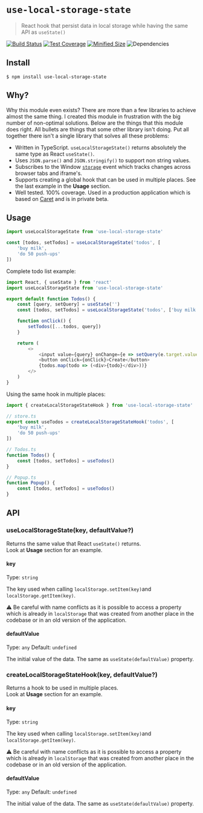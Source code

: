# `use-local-storage-state`

> React hook that persist data in local storage while having the same API as `useState()`

[![Build Status](https://travis-ci.org/astoilkov/use-local-storage-state.svg?branch=master)](https://travis-ci.org/astoilkov/use-local-storage-state)
[![Test Coverage](https://api.codeclimate.com/v1/badges/38dfdf48f7f326ccfa8e/test_coverage)](https://codeclimate.com/github/astoilkov/use-local-storage-state/test_coverage)
[![Minified Size](https://badgen.net/bundlephobia/min/use-local-storage-state)](https://bundlephobia.com/result?p=use-local-storage-state)
![Dependencies](https://david-dm.org/astoilkov/use-local-storage-state.svg)

## Install

```shell
$ npm install use-local-storage-state
```

## Why?

Why this module even exists? There are more than a few libraries to achieve almost the same thing. I created this module in frustration with the big number of non-optimal solutions. Below are the things that this module does right. All bullets are things that some other library isn't doing. Put all together there isn't a single library that solves all these problems:

- Written in TypeScript. `useLocalStorageState()` returns absolutely the same type as React `useState()`.
- Uses `JSON.parse()` and `JSON.stringify()` to support non string values.
- Subscribes to the Window [`storage`](https://developer.mozilla.org/en-US/docs/Web/API/Window/storage_event) event which tracks changes across browser tabs and iframe's.
- Supports creating a global hook that can be used in multiple places. See the last example in the **Usage** section.
- Well tested. 100% coverage. Used in a production application which is based on [Caret](https://caret.io/) and is in private beta.

## Usage

```typescript
import useLocalStorageState from 'use-local-storage-state'

const [todos, setTodos] = useLocalStorageState('todos', [
    'buy milk',
    'do 50 push-ups'
])
```

Complete todo list example:
```typescript
import React, { useState } from 'react'
import useLocalStorageState from 'use-local-storage-state'

export default function Todos() {
    const [query, setQuery] = useState('')
    const [todos, setTodos] = useLocalStorageState('todos', ['buy milk'])

    function onClick() {
        setTodos([...todos, query])
    }

    return (
        <>
            <input value={query} onChange={e => setQuery(e.target.value)} />
            <button onClick={onClick}>Create</button>
            {todos.map(todo => (<div>{todo}</div>))}
        </>
    )
}

```

<div id="create-local-storage-state-hook-example"></div>

Using the same hook in multiple places:
```typescript
import { createLocalStorageStateHook } from 'use-local-storage-state'

// store.ts
export const useTodos = createLocalStorageStateHook('todos', [
    'buy milk',
    'do 50 push-ups'
])

// Todos.ts
function Todos() {
    const [todos, setTodos] = useTodos()
}

// Popup.ts
function Popup() {
    const [todos, setTodos] = useTodos()
}
```

## API

### useLocalStorageState(key, defaultValue?)

Returns the same value that React `useState()` returns.\
Look at **Usage** section for an example.

#### key

Type: `string`

The key used when calling `localStorage.setItem(key)`and `localStorage.getItem(key)`.

⚠️ Be careful with name conflicts as it is possible to access a property which is already in `localStorage` that was created from another place in the codebase or in an old version of the application.

#### defaultValue

Type: `any`
Default: `undefined`

The initial value of the data. The same as `useState(defaultValue)` property.

### createLocalStorageStateHook(key, defaultValue?)

Returns a hook to be used in multiple places.\
Look at **Usage** section for an example.

#### key

Type: `string`

The key used when calling `localStorage.setItem(key)`and `localStorage.getItem(key)`.

⚠️ Be careful with name conflicts as it is possible to access a property which is already in `localStorage` that was created from another place in the codebase or in an old version of the application.

#### defaultValue

Type: `any`
Default: `undefined`

The initial value of the data. The same as `useState(defaultValue)` property.